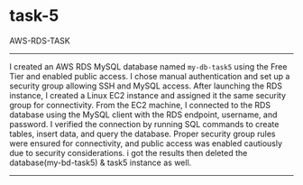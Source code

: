 # task-5
AWS-RDS-TASK 


---

I created an AWS RDS MySQL database named `my-db-task5` using the Free Tier and enabled public access. I chose manual authentication and set up a security group allowing SSH and MySQL access. After launching the RDS instance, I created a Linux EC2 instance and assigned it the same security group for connectivity. From the EC2 machine, I connected to the RDS database using the MySQL client with the RDS endpoint, username, and password. I verified the connection by running SQL commands to create tables, insert data, and query the database. Proper security group rules were ensured for connectivity, and public access was enabled cautiously due to security considerations. i got the  results then  deleted the database(my-bd-task5) & task5 instance as well.

---
